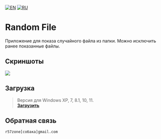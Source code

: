 ﻿[![EN](https://user-images.githubusercontent.com/9499881/33184537-7be87e86-d096-11e7-89bb-f3286f752bc6.png)](https://github.com/r57zone/RandomFile/) 
[![RU](https://user-images.githubusercontent.com/9499881/27683795-5b0fbac6-5cd8-11e7-929c-057833e01fb1.png)](https://github.com/r57zone/RandomFile/blob/master/README.RU.md) 

# Random File
Приложение для показа случайного файла из папки. Можно исключить ранее показанные файлы.

## Скриншоты
![](https://github.com/r57zone/RandomFile/assets/9499881/3dd1b3c1-6ab3-45f6-9fed-3d7f070f64bd)

## Загрузка
>Версия для Windows XP, 7, 8.1, 10, 11.<br>
**[Загрузить](https://github.com/r57zone/RandomFile/releases)**

## Обратная связь
`r57zone[собака]gmail.com`